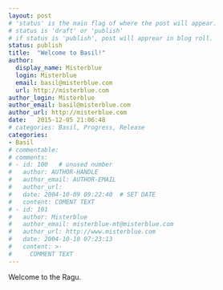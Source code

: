 ```yaml
---
layout: post
# 'status' is the main flag of where the post will appear.
# status is 'draft' or 'publish'
# if status is 'publish', post will apprear in blog roll.
status: publish
title:  "Welcome to Basil!"
author:
  display_name: Misterblue
  login: Misterblue
  email: basil@misterblue.com
  url: http://misterblue.com
author_login: Misterblue
author_email: basil@misterblue.com
author_url: http://misterblue.com
date:   2015-12-05 21:06:48
# categories: Basil, Progress, Release
categories:
- Basil
# commentable:
# comments:
# - id: 100   # unused number
#   author: AUTHOR-HANDLE
#   author_email: AUTHOR-EMAIL
#   author_url:
#   date: 2004-10-09 09:22:40  # SET DATE
#   content: COMENT TEXT
# - id: 101
#   author: Misterblue
#   author_email: misterblue-mt@misterblue.com
#   author_url: http://www.misterblue.com
#   date: 2004-10-10 07:23:13
#   content: >-
#     COMMENT TEXT
---
```

Welcome to the Ragu.
